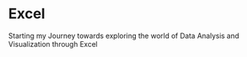 # Excel
Starting my Journey towards exploring the world of Data Analysis and Visualization through Excel
